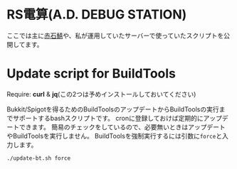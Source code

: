 RS電算(A.D. DEBUG STATION)
====

ここでは主に[赤石鯖](https://www.akaishi-teacher.net/)や、私が運用していたサーバーで使っていたスクリプトを公開してます。

# Update script for BuildTools
Require: **curl** & **jq**(この2つは予めインストールしておいてください)

Bukkit/Spigotを得るためのBuildToolsのアップデートからBuildToolsの実行までサポートするbashスクリプトです。
cronに登録しておけば定期的にアップデートできます。
簡易のチェックをしているので、必要無いときはアップデートやBuildToolsを実行しません。
BuildToolsを強制実行するには引数に`force`と入力します。

```bash
./update-bt.sh force
```
